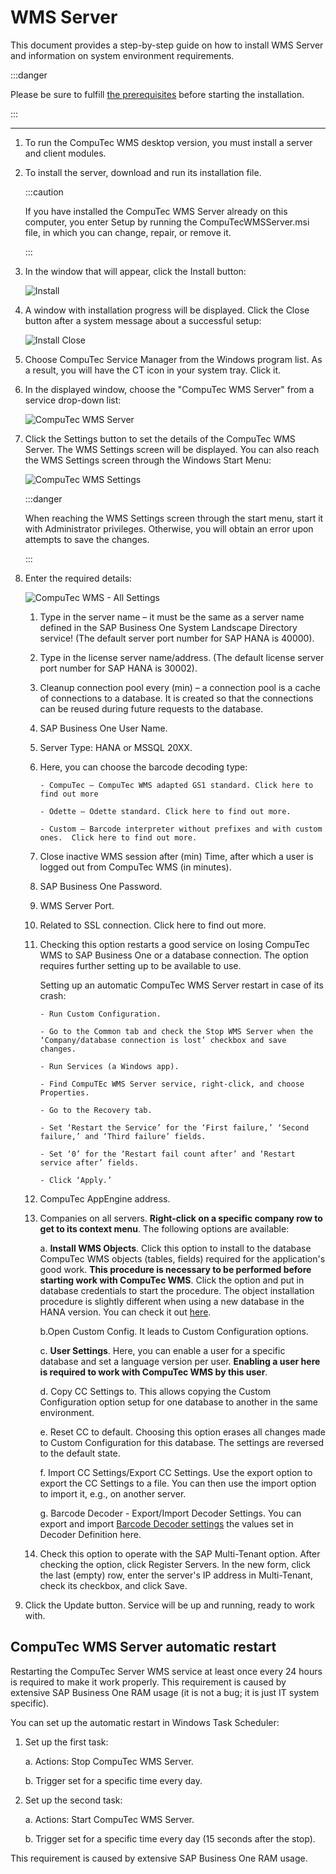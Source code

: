 # WMS Server

This document provides a step-by-step guide on how to install WMS Server and information on system environment requirements.

:::danger

Please be sure to fulfill [the prerequisites](./../prerequisites.md) before starting the installation.

:::

---

1.  To run the CompuTec WMS desktop version, you must install a server and client modules.

2.  To install the server, download and run its installation file.

    :::caution

    If you have installed the CompuTec WMS Server already on this computer, you enter Setup by running the CompuTecWMSServer.msi file, in which you can change, repair, or remove it.

    :::

3.  In the window that will appear, click the Install button:

    ![Install](./media/wms-server-install.webp)

4.  A window with installation progress will be displayed. Click the Close button after a system message about a successful setup:

    ![Install Close](./media/wms-server-install-close.webp)

5.  Choose CompuTec Service Manager from the Windows program list. As a result, you will have the CT icon in your system tray. Click it.

6.  In the displayed window, choose the "CompuTec WMS Server" from a service drop-down list:

    ![CompuTec WMS Server](./media/computec-wms-server.webp)

7.  Click the Settings button to set the details of the CompuTec WMS Server. The WMS Settings screen will be displayed. You can also reach the WMS Settings screen through the Windows Start Menu:

    ![CompuTec WMS Settings](./media/start-menu-wms-settings.webp)

    :::danger

    When reaching the WMS Settings screen through the start menu, start it with Administrator privileges. Otherwise, you will obtain an error upon attempts to save the changes.

    :::

8.  Enter the required details:

    ![CompuTec WMS - All Settings](./media/wms-all-settings.webp)

    1.  Type in the server name – it must be the same as a server name defined in the SAP Business One System Landscape Directory service! (The default server port number for SAP HANA is 40000).

    2.  Type in the license server name/address. (The default license server port number for SAP HANA is 30002).

    3.  Cleanup connection pool every (min) – a connection pool is a cache of connections to a database. It is created so that the connections can be reused during future requests to the database.

    4.  SAP Business One User Name.

    5.  Server Type: HANA or MSSQL 20XX.

    6.  Here, you can choose the barcode decoding type:

            - CompuTec – CompuTec WMS adapted GS1 standard. Click here to find out more

            - Odette – Odette standard. Click here to find out more.

            - Custom – Barcode interpreter without prefixes and with custom ones.  Click here to find out more.

    7.  Close inactive WMS session after (min) Time, after which a user is logged out from CompuTec WMS (in minutes).

    8.  SAP Business One Password.

    9.  WMS Server Port.

    10. Related to SSL connection. Click here to find out more.

    11. Checking this option restarts a good service on losing CompuTec WMS to SAP Business One or a database connection. The option requires further setting up to be available to use.

        Setting up an automatic CompuTec WMS Server restart in case of its crash:

            - Run Custom Configuration.

            - Go to the Common tab and check the Stop WMS Server when the ‘Company/database connection is lost’ checkbox and save changes.

            - Run Services (a Windows app).

            - Find CompuTEc WMS Server service, right-click, and choose Properties.

            - Go to the Recovery tab.

            - Set ‘Restart the Service’ for the ‘First failure,’ ‘Second failure,’ and ‘Third failure’ fields.

            - Set ‘0’ for the ‘Restart fail count after’ and ‘Restart service after’ fields.

            - Click ‘Apply.’

    12. CompuTec AppEngine address.

    13. Companies on all servers. **Right-click on a specific company row to get to its context menu**. The following options are available:

        a. **Install WMS Objects**. Click this option to install to the database CompuTec WMS objects (tables, fields) required for the application's good work. **This procedure is necessary to be performed before starting work with CompuTec WMS**. Click the option and put in database credentials to start the procedure. The object installation procedure is slightly different when using a new database in the HANA version. You can check it out [here](./../../../).

        b.Open Custom Config. It leads to Custom Configuration options.

        c. **User Settings**. Here, you can enable a user for a specific database and set a language version per user. **Enabling a user here is required to work with CompuTec WMS by this user**.

        d. Copy CC Settings to. This allows copying the Custom Configuration option setup for one database to another in the same environment.

        e. Reset CC to default. Choosing this option erases all changes made to Custom Configuration for this database. The settings are reversed to the default state.

        f. Import CC Settings/Export CC Settings. Use the export option to export the CC Settings to a file. You can then use the import option to import it, e.g., on another server.

        g. Barcode Decoder - Export/Import Decoder Settings. You can export and import [Barcode Decoder settings](./../../../user-guide/custom-decoder.md) the values set in Decoder Definition here.

    14. Check this option to operate with the SAP Multi-Tenant option. After checking the option, click Register Servers. In the new form, click the last (empty) row, enter the server's IP address in Multi-Tenant, check its checkbox, and click Save.

9.  Click the Update button. Service will be up and running, ready to work with.

## CompuTec WMS Server automatic restart

Restarting the CompuTec Server WMS service at least once every 24 hours is required to make it work properly. This requirement is caused by extensive SAP Business One RAM usage (it is not a bug; it is just IT system specific).

You can set up the automatic restart in Windows Task Scheduler:

1. Set up the first task:

   a. Actions: Stop CompuTec WMS Server.

   b. Trigger set for a specific time every day.

2. Set up the second task:

   a. Actions: Start CompuTec WMS Server.

   b. Trigger set for a specific time every day (15 seconds after the stop).

This requirement is caused by extensive SAP Business One RAM usage.
